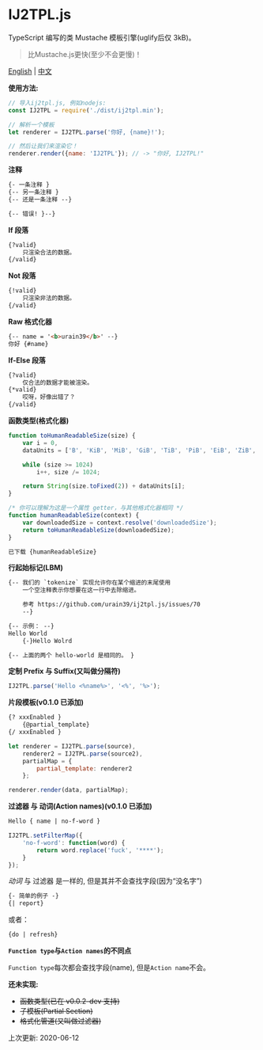 # IJ2TPL.js
TypeScript 编写的类 Mustache 模板引擎(uglify后仅 3kB)。

> 比Mustache.js更快(至少不会更慢)！

[English](./README.md) | [中文](./README.zh.md)

**使用方法:**
```js
// 导入ij2tpl.js, 例如nodejs:
const IJ2TPL = require('./dist/ij2tpl.min');

// 解析一个模板
let renderer = IJ2TPL.parse('你好, {name}!');

// 然后让我们来渲染它！
renderer.render({name: 'IJ2TPL'}); // -> "你好, IJ2TPL!"
```

**注释**
```html
{- 一条注释 }
{-- 另一条注释 }
{-- 还是一条注释 --}

{-- 错误! }--}
```

**If 段落**
```html
{?valid}
	只渲染合法的数据。
{/valid}
```

**Not 段落**
```html
{!valid}
	只渲染非法的数据。
{/valid}
```

**Raw 格式化器**
```html
{-- name = '<b>urain39</b>' --}
你好 {#name}
```

**If-Else 段落**

```html
{?valid}
	仅合法的数据才能被渲染。
{*valid}
	哎呀，好像出错了？
{/valid}
```

**函数类型(格式化器)**
```js
function toHumanReadableSize(size) {
	var i = 0,
	dataUnits = ['B', 'KiB', 'MiB', 'GiB', 'TiB', 'PiB', 'EiB', 'ZiB', 'YiB', 'BiB', 'NiB', 'DiB'];

	while (size >= 1024)
		i++, size /= 1024;

	return String(size.toFixed(2)) + dataUnits[i];
}

/* 你可以理解为这是一个属性 getter，与其他格式化器相同 */
function humanReadableSize(context) {
	var downloadedSize = context.resolve('downloadedSize');
	return toHumanReadableSize(downloadedSize);
}
```

```html
已下载 {humanReadableSize}
```

**行起始标记(LBM)**
```html
{-- 我们的 `tokenize` 实现允许你在某个缩进的末尾使用
	一个空注释表示你想要在这一行中去除缩进。

	参考 https://github.com/urain39/ij2tpl.js/issues/70
	--}

{-- 示例： --}
Hello World
	{-}Hello Wolrd

{-- 上面的两个 hello-world 是相同的。 }
```

**定制 Prefix 与 Suffix(又叫做分隔符)**
```js
IJ2TPL.parse('Hello <%name%>', '<%', '%>');
```

**片段模板(v0.1.0 已添加)**
```html
{? xxxEnabled }
	{@partial_template}
{/ xxxEnabled }
```

```js
let renderer = IJ2TPL.parse(source),
	renderer2 = IJ2TPL.parse(source2),
	partialMap = {
		partial_template: renderer2
	};

renderer.render(data, partialMap);
```

**过滤器 与 动词(Action names)(v0.1.0 已添加)**
```html
Hello { name | no-f-word }
```

```js
IJ2TPL.setFilterMap({
	'no-f-word': function(word) {
		return word.replace('fuck', '****');
	}
});
```

*动词* 与 过滤器 是一样的, 但是其并不会查找字段(因为“没名字”)
```html
{- 简单的例子 -}
{| report}
```

或者：
```html
{do | refresh}
```

**`Function type`与`Action names`的不同点**

`Function type`每次都会查找字段(name), 但是`Action name`不会。

**还未实现:**
- ~~函数类型(已在 v0.0.2-dev 支持)~~
- ~~子模板(Partial Section)~~
- ~~格式化管道(又叫做过滤器)~~

上次更新: 2020-06-12
